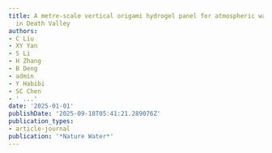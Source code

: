```yaml
---
title: A metre-scale vertical origami hydrogel panel for atmospheric water harvesting
  in Death Valley
authors:
- C Liu
- XY Yan
- S Li
- H Zhang
- B Deng
- admin
- Y Habibi
- SC Chen
- ' ...'
date: '2025-01-01'
publishDate: '2025-09-18T05:41:21.289076Z'
publication_types:
- article-journal
publication: '*Nature Water*'
---
```

